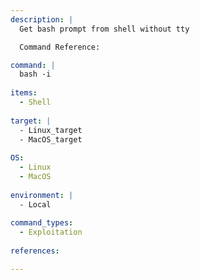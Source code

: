 ```yaml
---
description: |
  Get bash prompt from shell without tty

  Command Reference:

command: |
  bash -i
  
items:
  - Shell
  
target: |
  - Linux_target
  - MacOS_target
  
OS:
  - Linux
  - MacOS
  
environment: |
  - Local
  
command_types:
  - Exploitation
  
references:

---
```

